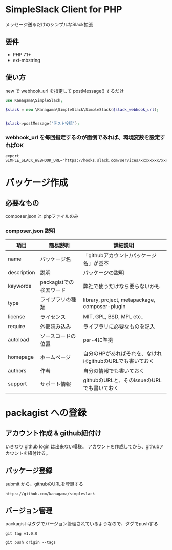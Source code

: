 # SimpleSlack Client for PHP

メッセージ送るだけのシンプルなSlack拡張

## 要件
* PHP 7.1+
* ext-mbstring

## 使い方

new で webhook_url を指定して postMessage() するだけ

```php
use Kanagama\SimpleSlack;

$slack = new \Kanagama\SimpleSlack\SimpleSlack($slack_webhook_url);


$slack->postMessage('テスト投稿');
```

### webhook_url を毎回指定するのが面倒であれば、環境変数を設定すればOK

```
export SIMPLE_SLACK_WEBHOOK_URL="https://hooks.slack.com/services/xxxxxxxx/xxxxxxxxx/xxxxxxxx"

```

# パッケージ作成

## 必要なもの

composer.json と phpファイルのみ

### composer.json 説明

| 項目 | 簡易説明 | 詳細説明 |
| ---- | ---- | ---- |
| name | パッケージ名 | 「githubアカウント/パッケージ名」が基本 |
| description | 説明 | パッケージの説明 |
| keywords | packagistでの検索ワード | 弊社で使うだけなら要らないかも |
| type | ライブラリの種類 | library, project, metapackage, composer-plugin |
| license | ライセンス | MIT, GPL, BSD, MPL etc.. |
| require | 外部読み込み | ライブラリに必要なものを記入 |
| autoload | ソースコードの位置 | psr-4に準拠 |
| homepage | ホームページ | 自分のHPがあればそれを、なければgithubのURLでも書いておく |
| authors | 作者 | 自分の情報でも書いておく |
| support | サポート情報 | githubのURLと、そのissueのURLでも書いておく |

# packagist への登録

## アカウント作成 & github紐付け
いきなり github login は出来ない模様。
アカウントを作成してから、githubアカウントを紐付ける。

## パッケージ登録

submit から、githubのURLを登録する

```
https://github.com/kanagama/simpleslack
```

## バージョン管理

packagist はタグでバージョン管理されているようなので、タグでpushする

```
git tag v1.0.0
```

```
git push origin --tags
```